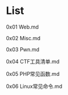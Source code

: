 # List

0x01 Web.md

0x02 Misc.md

0x03 Pwn.md

0x04 CTF工具清单.md

0x05 PHP常见函数.md

0x06 Linux常见命令.md

